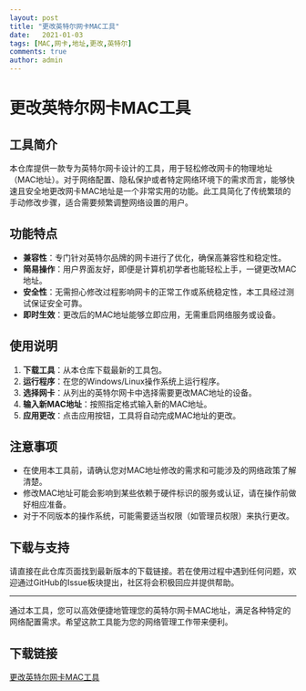 ```yaml
---
layout: post
title: "更改英特尔网卡MAC工具"
date:   2021-01-03
tags: [MAC,网卡,地址,更改,英特尔]
comments: true
author: admin
---
```

# 更改英特尔网卡MAC工具

## 工具简介

本仓库提供一款专为英特尔网卡设计的工具，用于轻松修改网卡的物理地址（MAC地址）。对于网络配置、隐私保护或者特定网络环境下的需求而言，能够快速且安全地更改网卡MAC地址是一个非常实用的功能。此工具简化了传统繁琐的手动修改步骤，适合需要频繁调整网络设置的用户。

## 功能特点

- **兼容性**：专门针对英特尔品牌的网卡进行了优化，确保高兼容性和稳定性。
- **简易操作**：用户界面友好，即便是计算机初学者也能轻松上手，一键更改MAC地址。
- **安全性**：无需担心修改过程影响网卡的正常工作或系统稳定性，本工具经过测试保证安全可靠。
- **即时生效**：更改后的MAC地址能够立即应用，无需重启网络服务或设备。

## 使用说明

1. **下载工具**：从本仓库下载最新的工具包。
2. **运行程序**：在您的Windows/Linux操作系统上运行程序。
3. **选择网卡**：从列出的英特尔网卡中选择需要更改MAC地址的设备。
4. **输入新MAC地址**：按照指定格式输入新的MAC地址。
5. **应用更改**：点击应用按钮，工具将自动完成MAC地址的更改。

## 注意事项

- 在使用本工具前，请确认您对MAC地址修改的需求和可能涉及的网络政策了解清楚。
- 修改MAC地址可能会影响到某些依赖于硬件标识的服务或认证，请在操作前做好相应准备。
- 对于不同版本的操作系统，可能需要适当权限（如管理员权限）来执行更改。

## 下载与支持

请直接在此仓库页面找到最新版本的下载链接。若在使用过程中遇到任何问题，欢迎通过GitHub的Issue板块提出，社区将会积极回应并提供帮助。

---

通过本工具，您可以高效便捷地管理您的英特尔网卡MAC地址，满足各种特定的网络配置需求。希望这款工具能为您的网络管理工作带来便利。

## 下载链接

[更改英特尔网卡MAC工具](https://pan.quark.cn/s/8fb17a698212)